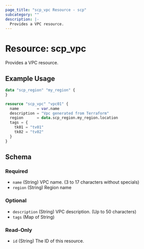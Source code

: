 ```yaml
---
page_title: "scp_vpc Resource - scp"
subcategory: ""
description: |-
  Provides a VPC resource.
---
```


# Resource: scp_vpc

Provides a VPC resource.


## Example Usage

```terraform
data "scp_region" "my_region" {
}

resource "scp_vpc" "vpc01" {
  name        = var.name
  description = "Vpc generated from Terraform"
  region      = data.scp_region.my_region.location
  tags = {
    tk01 = "tv01"
    tk02 = "tv02"
  }
}
```

<!-- schema generated by tfplugindocs -->
## Schema

### Required

- `name` (String) VPC name. (3 to 17 characters without specials)
- `region` (String) Region name

### Optional

- `description` (String) VPC description. (Up to 50 characters)
- `tags` (Map of String)

### Read-Only

- `id` (String) The ID of this resource.

